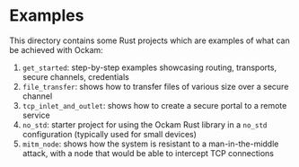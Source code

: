 # Examples

This directory contains some Rust projects which are examples of what can be achieved with Ockam:

1. `get_started`: step-by-step examples showcasing routing, transports, secure channels, credentials
2. `file_transfer`: shows how to transfer files of various size over a secure channel
3. `tcp_inlet_and_outlet`: shows how to create a secure portal to a remote service
4. `no_std`: starter project for using the Ockam Rust library in a `no_std` configuration (typically used for small devices)
5. `mitm_node`: shows how the system is resistant to a man-in-the-middle attack, with a node that would be able to intercept TCP connections
